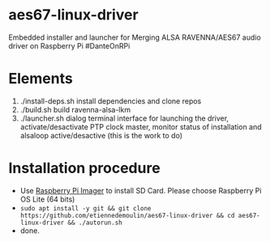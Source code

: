# aes67-linux-driver
Embedded installer and launcher for Merging ALSA RAVENNA/AES67 audio driver on Raspberry Pi #DanteOnRPi

# Elements
1. ./install-deps.sh 
  install dependencies and clone repos
2. ./build.sh
  build ravenna-alsa-lkm
3. ./launcher.sh
  dialog terminal interface for launching the driver, activate/desactivate PTP clock master, monitor status of installation and alsaloop active/desactive (this is the work to do)

# Installation procedure
- Use [Raspberry Pi Imager](https://www.raspberrypi.com/software/) to install SD Card. Please choose Raspberry Pi OS Lite (64 bits)
- `sudo apt install -y git && git clone https://github.com/etiennedemoulin/aes67-linux-driver && cd aes67-linux-driver && ./autorun.sh`
- done.

